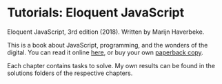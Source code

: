 # Tutorials: Eloquent JavaScript

Eloquent JavaScript, 3rd edition (2018).
Written by Marijn Haverbeke.

This is a book about JavaScript, programming, and the wonders of the digital. You can read it online [here](https://eloquentjavascript.net/), or buy your own [paperback copy](https://www.amazon.de/dp/1593279507?geniuslink=true).

Each chapter contains tasks to solve. My own results can be found in the solutions folders of the respective chapters.
